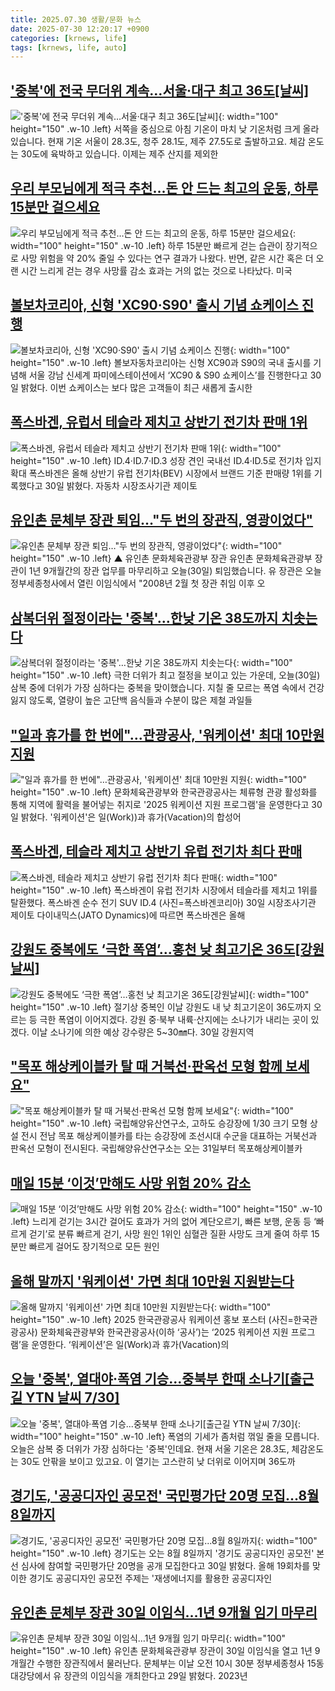 ```yaml
---
title: 2025.07.30 생활/문화 뉴스
date: 2025-07-30 12:20:17 +0900
categories: [krnews, life]
tags: [krnews, life, auto]
---
```

## ['중복'에 전국 무더위 계속…서울·대구 최고 36도[날씨]](https://n.news.naver.com/mnews/article/055/0001279632)

!['중복'에 전국 무더위 계속…서울·대구 최고 36도[날씨]](https://mimgnews.pstatic.net/image/origin/055/2025/07/30/1279632.jpg?type=nf220_150){: width="100" height="150" .w-10 .left}
서쪽을 중심으로 아침 기온이 마치 낮 기온처럼 크게 올라 있습니다. 현재 기온 서울이 28.3도, 청주 28.1도, 제주 27.5도로 출발하고요. 체감 온도는 30도에 육박하고 있습니다. 이제는 제주 산지를 제외한

## [우리 부모님에게 적극 추천…돈 안 드는 최고의 운동, 하루 15분만 걸으세요](https://n.news.naver.com/mnews/article/009/0005533272)

![우리 부모님에게 적극 추천…돈 안 드는 최고의 운동, 하루 15분만 걸으세요](https://mimgnews.pstatic.net/image/origin/009/2025/07/30/5533272.jpg?type=nf220_150){: width="100" height="150" .w-10 .left}
하루 15분만 빠르게 걷는 습관이 장기적으로 사망 위험을 약 20% 줄일 수 있다는 연구 결과가 나왔다. 반면, 같은 시간 혹은 더 오랜 시간 느리게 걷는 경우 사망률 감소 효과는 거의 없는 것으로 나타났다. 미국

## [볼보차코리아, 신형 'XC90·S90' 출시 기념 쇼케이스 진행](https://n.news.naver.com/mnews/article/015/0005164423)

![볼보차코리아, 신형 'XC90·S90' 출시 기념 쇼케이스 진행](https://mimgnews.pstatic.net/image/origin/015/2025/07/30/5164423.jpg?type=nf220_150){: width="100" height="150" .w-10 .left}
볼보자동차코리아는 신형 XC90과 S90의 국내 출시를 기념해 서울 강남 신세계 파미에스테이션에서 ‘XC90 & S90 쇼케이스’를 진행한다고 30일 밝혔다. 이번 쇼케이스는 보다 많은 고객들이 최근 새롭게 출시한

## [폭스바겐, 유럽서 테슬라 제치고 상반기 전기차 판매 1위](https://n.news.naver.com/mnews/article/629/0000412117)

![폭스바겐, 유럽서 테슬라 제치고 상반기 전기차 판매 1위](https://mimgnews.pstatic.net/image/origin/629/2025/07/30/412117.jpg?type=nf220_150){: width="100" height="150" .w-10 .left}
ID.4·ID.7·ID.3 성장 견인 국내선 ID.4·ID.5로 전기차 입지 확대 폭스바겐은 올해 상반기 유럽 전기차(BEV) 시장에서 브랜드 기준 판매량 1위를 기록했다고 30일 밝혔다. 자동차 시장조사기관 제이토

## [유인촌 문체부 장관 퇴임…"두 번의 장관직, 영광이었다"](https://n.news.naver.com/mnews/article/055/0001279765)

![유인촌 문체부 장관 퇴임…"두 번의 장관직, 영광이었다"](https://mimgnews.pstatic.net/image/origin/055/2025/07/30/1279765.jpg?type=nf220_150){: width="100" height="150" .w-10 .left}
▲ 유인촌 문화체육관광부 장관 유인촌 문화체육관광부 장관이 1년 9개월간의 장관 업무를 마무리하고 오늘(30일) 퇴임했습니다. 유 장관은 오늘 정부세종청사에서 열린 이임식에서 "2008년 2월 첫 장관 취임 이후 오

## [삼복더위 절정이라는 '중복'…한낮 기온 38도까지 치솟는다](https://n.news.naver.com/mnews/article/079/0004050560)

![삼복더위 절정이라는 '중복'…한낮 기온 38도까지 치솟는다](https://mimgnews.pstatic.net/image/origin/079/2025/07/30/4050560.jpg?type=nf220_150){: width="100" height="150" .w-10 .left}
극한 더위가 최고 절정을 보이고 있는 가운데, 오늘(30일) 삼복 중에 더위가 가장 심하다는 중복을 맞이했습니다. 지칠 줄 모르는 폭염 속에서 건강 잃지 않도록, 열량이 높은 고단백 음식들과 수분이 많은 제철 과일들

## ["일과 휴가를 한 번에"…관광공사, '워케이션' 최대 10만원 지원](https://n.news.naver.com/mnews/article/015/0005164402)

!["일과 휴가를 한 번에"…관광공사, '워케이션' 최대 10만원 지원](https://mimgnews.pstatic.net/image/origin/015/2025/07/30/5164402.jpg?type=nf220_150){: width="100" height="150" .w-10 .left}
문화체육관광부와 한국관광공사는 체류형 관광 활성화를 통해 지역에 활력을 불어넣는 취지로 '2025 워케이션 지원 프로그램'을 운영한다고 30일 밝혔다. '워케이션'은 일(Work))과 휴가(Vacation)의 합성어

## [폭스바겐, 테슬라 제치고 상반기 유럽 전기차 최다 판매](https://n.news.naver.com/mnews/article/018/0006076832)

![폭스바겐, 테슬라 제치고 상반기 유럽 전기차 최다 판매](https://mimgnews.pstatic.net/image/origin/018/2025/07/30/6076832.jpg?type=nf220_150){: width="100" height="150" .w-10 .left}
폭스바겐이 유럽 전기차 시장에서 테슬라를 제치고 1위를 탈환했다. 폭스바겐 순수 전기 SUV ID.4 (사진=폭스바겐코리아) 30일 시장조사기관 제이토 다이내믹스(JATO Dynamics)에 따르면 폭스바겐은 올해

## [강원도 중복에도 ‘극한 폭염’…홍천 낮 최고기온 36도[강원날씨]](https://n.news.naver.com/mnews/article/087/0001132912)

![강원도 중복에도 ‘극한 폭염’…홍천 낮 최고기온 36도[강원날씨]](https://mimgnews.pstatic.net/image/origin/087/2025/07/30/1132912.jpg?type=nf220_150){: width="100" height="150" .w-10 .left}
절기상 중복인 이날 강원도 내 낮 최고기온이 36도까지 오르는 등 극한 폭염이 이어지겠다. 강원 중·북부 내륙·산지에는 소나기가 내리는 곳이 있겠다. 이날 소나기에 의한 예상 강수량은 5~30㎜다. 30일 강원지역

## ["목포 해상케이블카 탈 때 거북선·판옥선 모형 함께 보세요"](https://n.news.naver.com/mnews/article/001/0015537549)

!["목포 해상케이블카 탈 때 거북선·판옥선 모형 함께 보세요"](https://mimgnews.pstatic.net/image/origin/001/2025/07/30/15537549.jpg?type=nf220_150){: width="100" height="150" .w-10 .left}
국립해양유산연구소, 고하도 승강장에 1/30 크기 모형 상설 전시 전남 목포 해상케이블카를 타는 승강장에 조선시대 수군을 대표하는 거북선과 판옥선 모형이 전시된다. 국립해양유산연구소는 오는 31일부터 목포해상케이블카

## [매일 15분 ‘이것’만해도 사망 위험 20% 감소](https://n.news.naver.com/mnews/article/022/0004055860)

![매일 15분 ‘이것’만해도 사망 위험 20% 감소](https://mimgnews.pstatic.net/image/origin/022/2025/07/30/4055860.jpg?type=nf220_150){: width="100" height="150" .w-10 .left}
느리게 걷기는 3시간 걸어도 효과가 거의 없어 계단오르기, 빠른 보행, 운동 등 ‘빠르게 걷기’로 분류 빠르게 걷기, 사망 원인 1위인 심혈관 질환 사망도 크게 줄여 하루 15분만 빠르게 걸어도 장기적으로 모든 원인

## [올해 말까지 '워케이션' 가면 최대 10만원 지원받는다](https://n.news.naver.com/mnews/article/018/0006076855)

![올해 말까지 '워케이션' 가면 최대 10만원 지원받는다](https://mimgnews.pstatic.net/image/origin/018/2025/07/30/6076855.jpg?type=nf220_150){: width="100" height="150" .w-10 .left}
2025 한국관광공사 워케이션 홍보 포스터 (사진=한국관광공사) 문화체육관광부와 한국관광공사(이하 ‘공사’)는 ‘2025 워케이션 지원 프로그램’을 운영한다. ‘워케이션’은 일(Work)과 휴가(Vacation)의

## [오늘 '중복', 열대야·폭염 기승...중북부 한때 소나기[출근길 YTN 날씨 7/30]](https://n.news.naver.com/mnews/article/052/0002226482)

![오늘 '중복', 열대야·폭염 기승...중북부 한때 소나기[출근길 YTN 날씨 7/30]](https://mimgnews.pstatic.net/image/origin/052/2025/07/30/2226482.jpg?type=nf220_150){: width="100" height="150" .w-10 .left}
폭염의 기세가 좀처럼 꺾일 줄을 모릅니다. 오늘은 삼복 중 더위가 가장 심하다는 '중복'인데요. 현재 서울 기온은 28.3도, 체감온도는 30도 안팎을 보이고 있고요. 이 열기는 고스란히 낮 더위로 이어지며 36도까

## [경기도, '공공디자인 공모전' 국민평가단 20명 모집...8월 8일까지](https://n.news.naver.com/mnews/article/014/0005384475)

![경기도, '공공디자인 공모전' 국민평가단 20명 모집...8월 8일까지](https://mimgnews.pstatic.net/image/origin/014/2025/07/30/5384475.jpg?type=nf220_150){: width="100" height="150" .w-10 .left}
경기도는 오는 8월 8일까지 '경기도 공공디자인 공모전' 본선 심사에 참여할 국민평가단 20명을 공개 모집한다고 30일 밝혔다. 올해 19회차를 맞이한 경기도 공공디자인 공모전 주제는 '재생에너지를 활용한 공공디자인

## [유인촌 문체부 장관 30일 이임식…1년 9개월 임기 마무리](https://n.news.naver.com/mnews/article/001/0015536527)

![유인촌 문체부 장관 30일 이임식…1년 9개월 임기 마무리](https://mimgnews.pstatic.net/image/origin/001/2025/07/29/15536527.jpg?type=nf220_150){: width="100" height="150" .w-10 .left}
유인촌 문화체육관광부 장관이 30일 이임식을 열고 1년 9개월간 수행한 장관직에서 물러난다. 문체부는 이날 오전 10시 30분 정부세종청사 15동 대강당에서 유 장관의 이임식을 개최한다고 29일 밝혔다. 2023년

